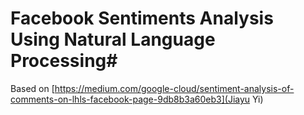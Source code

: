 # Facebook Sentiments Analysis Using Natural Language Processing#

Based on [https://medium.com/google-cloud/sentiment-analysis-of-comments-on-lhls-facebook-page-9db8b3a60eb3](Jiayu Yi)
